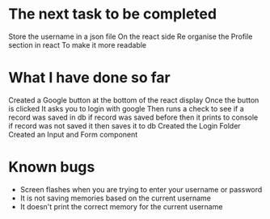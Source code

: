 # The next task to be completed

Store the username in a json file
On the react side
Re organise the Profile section in react
To make it more readable

# What I have done so far

Created a Google button at the bottom of the react display
Once the button is clicked
It asks you to login with google
Then runs a check to see if a record was saved in db
if record was saved before then it prints to console
if record was not saved it then saves it to db
Created the Login Folder
Created an Input and Form component

# Known bugs

-   Screen flashes when you are trying to enter your username or password
-   It is not saving memories based on the current username
-   It doesn't print the correct memory for the current username
